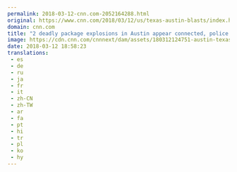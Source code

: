 ```yaml
---
permalink: 2018-03-12-cnn.com-2052164288.html
original: https://www.cnn.com/2018/03/12/us/texas-austin-blasts/index.html
domain: cnn.com
title: "2 deadly package explosions in Austin appear connected, police say"
image: https://cdn.cnn.com/cnnnext/dam/assets/180312124751-austin-texas-package-explosion-0312-super-tease.jpg
date: 2018-03-12 18:58:23
translations: 
 - es
 - de
 - ru
 - ja
 - fr
 - it
 - zh-CN
 - zh-TW
 - ar
 - fa
 - pt
 - hi
 - tr
 - pl
 - ko
 - hy
---
```


